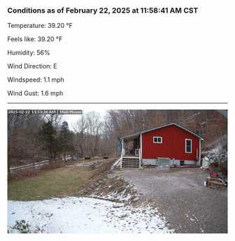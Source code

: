 ### Conditions as of February 22, 2025 at 11:58:41 AM CST 

Temperature: 39.20 &deg;F

Feels like: 39.20 &deg;F

Humidity: 56%

Wind Direction: E

Windspeed: 1.1 mph

Wind Gust: 1.6 mph

---

<img src="./images/latest.jpeg"/>

